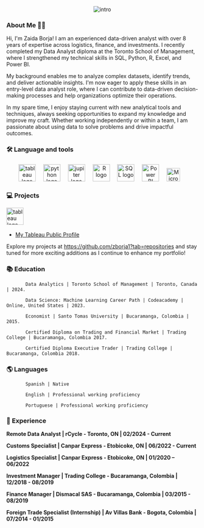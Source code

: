 <div align="center">


![intro](https://github.com/zborja1/photo/blob/main/Zaida%20Borja%20(1).png)


<div align="left">
           
### About Me 👩‍💻

Hi, I'm Zaida Borja! I am an experienced data-driven analyst with over 8 years of expertise across logistics, finance, and investments. I recently completed my Data Analyst diploma at the Toronto School of Management, where I strengthened my technical skills in SQL, Python, R, Excel, and Power BI.

My background enables me to analyze complex datasets, identify trends, and deliver actionable insights. I'm now eager to apply these skills in an entry-level data analyst role, where I can contribute to data-driven decision-making processes and help organizations optimize their operations.

In my spare time, I enjoy staying current with new analytical tools and techniques, always seeking opportunities to expand my knowledge and improve my craft. Whether working independently or within a team, I am passionate about using data to solve problems and drive impactful outcomes.

### 🛠 Language and tools 

###
<div align="center">
<img src="https://1000logos.net/wp-content/uploads/2022/03/Tableau-Logo.jpg" height="45" alt="tableau logo"  />
<img width="12" />

<img src="https://download.logo.wine/logo/Python_(programming_language)/Python_(programming_language)-Logo.wine.png" height="45" alt="python logo"  />
<img width="12" />

<img src="https://cdn.icon-icons.com/icons2/2699/PNG/512/jupyter_logo_icon_169453.png" height="45" alt="jupiter logo"  />
<img width="12" />

<img src="https://cdn4.iconfinder.com/data/icons/logos-and-brands/512/285_R_Project_logo-512.png" height="45" alt="R logo"  />
<img width="12" />

<img src="https://1000logos.net/wp-content/uploads/2020/08/MySQL-Logo.png" height="45" alt="SQL logo"  />
<img width="12" />

<img src="https://logohistory.net/wp-content/uploads/2023/05/Power-BI-Symbol.png" height="45" alt="Power BI logo"  />
<img width="12" />

<img src="https://encrypted-tbn0.gstatic.com/images?q=tbn:ANd9GcRKqbHZLagnQdkt_YzWUXPL-q0VLtt82o6J0Q&usqp=CAU" height="35" alt="Microsof logo"  />
<img width="12" />

</div>

###

<h3 align="left">💻  Projects </h3>

<img src="https://1000logos.net/wp-content/uploads/2022/03/Tableau-Logo.jpg" height="45" alt="tableau logo"  /> 
<img width="12" /> 

* [My Tableau Public Profile](https://public.tableau.com/app/profile/zaida.borja/vizzes)

Explore my projects at https://github.com/zborja1?tab=repositories and stay tuned for more exciting additions as I continue to enhance my portfolio!


### 📚 Education 

           Data Analytics | Toronto School of Management | Toronto, Canada | 2024.

           Data Science: Machine Learning Career Path | Codeacademy | Online, United States | 2023.
           
           Economist | Santo Tomas University | Bucaramanga, Colombia | 2015.

           Certified Diploma on Trading and Financial Market | Trading College | Bucaramanga, Colombia 2017.

           Certified Diploma Executive Trader | Trading College | Bucaramanga, Colombia 2018.


###

<h3 align="left">🌎 Languages </h3>

           Spanish | Native

           English | Professional working proficiency 	
           
           Portuguese | Professional working proficiency
           
###
<h3 align="left">📑 Experience </h3>

**Remote Data Analyst | rCycle - Toronto, ON | 02/2024 - Current**

**Customs Specialist | Canpar Express - Etobicoke, ON | 06/2022 - Current**  

**Logistics Specialist | Canpar Express - Etobicoke, ON | 01/2020 – 06/2022**

**Investment Manager | Trading College - Bucaramanga, Colombia | 12/2018 - 08/2019** 

**Finance Manager | Dismacal SAS - Bucaramanga, Colombia | 03/2015 - 08/2019**  

**Foreign Trade Specialist (Internship) | Av Villas Bank - Bogota, Colombia | 07/2014 - 01/2015**



